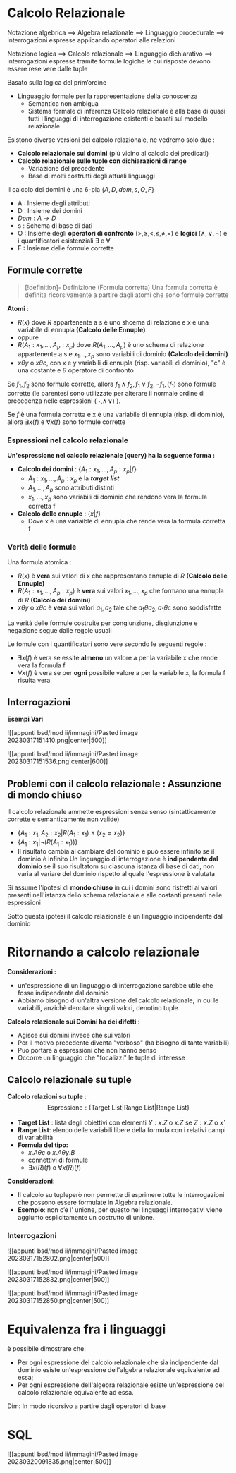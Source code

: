 
# Calcolo Relazionale

Notazione algebrica $\implies$ Algebra relazionale $\implies$ Linguaggio procedurale $\implies$ interrogazioni espresse applicando operatori alle relazioni 

Notazione logica $\implies$ Calcolo relazionale $\implies$ Linguaggio dichiarativo $\implies$ interrogazioni espresse tramite formule logiche le cui risposte devono essere rese vere dalle tuple

Basato sulla logica del prim’ordine
- Linguaggio formale per la rappresentazione della conoscenza 
	- Semantica non ambigua
	- Sistema formale di inferenza
Calcolo relazionale è alla base di quasi tutti i linguaggi di interrogazione esistenti e basati sul modello relazionale.

Esistono diverse versioni del calcolo relazionale, ne vedremo solo due :
- **Calcolo relazionale sui domini** (più vicino al calcolo dei predicati)
- **Calcolo relazionale sulle tuple con dichiarazioni di range** 
	- Variazione del precedente 
	- Base di molti costrutti degli attuali linguaggi

Il calcolo dei domini è una 6-pla $\{A,D,dom,s,O,F\}$
- A : Insieme degli attributi
- D : Insieme dei domini
- $Dom:A\to D$
- s : Schema di base di dati
- O : Insieme degli **operatori di confronto** $(\gt,\geq,\lt,\leq,\neq,=)$ e **logici** $(\land,\lor,\neg)$ e i quantificatori esistenziali $\exists$ e $\forall$ 
- F : Insieme delle formule corrette

## Formule corrette

>[!definition]- Definizione (Formula corretta)
>Una formula corretta è definita ricorsivamente a partire dagli atomi che sono formule corrette

**Atomi** : 
- $R(x)$ dove $R$ appartenente a s è uno shcema di relazione e x è una variabile di ennupla **(Calcolo delle Ennuple)**
- oppure
- $R(A_1:x_1,\dots,A_p:x_p)$ dove $R(A_1,\dots ,A_p)$ è uno schema di relazione appartenente a s e $x_1\dots,x_p$ sono variabili di dominio **(Calcolo dei domini)**
- $x\theta y$ o $x\theta c$, con x e y variabili di ennupla (risp. variabili di dominio), "c" è una costante e $\theta$ operatore di confronto

Se $f_1,f_2$ sono formule corrette, allora $f_1\land f_2,f_1\lor f_2,\neg f_1,(f_1)$ sono formule corrette (le parentesi sono utilizzate per alterare il normale ordine di precedenza nelle espressioni $(\neg,\land\,\lor)$ ).

Se $f$ è una formula corretta e x è una variabile di ennupla (risp. di dominio), allora $\exists x(f)$ e $\forall x(f)$ sono formule corrette

### Espressioni nel calcolo relazionale

**Un'espressione nel calcolo relazionale (query) ha la seguente forma :**
- **Calcolo dei domini** : $\{A_1:x_1,\dots,A_p:x_p|f\}$
	- $A_1:x_1,\dots,A_p:x_p$ è la **_target list_**
	- $A_1,\dots,A_p$ sono attributi distinti
	- $x_1,\dots,x_p$ sono variabili di dominio che rendono vera la formula corretta f
- **Calcolo delle ennuple** : $\{x|f\}$
	- Dove x è una variaible di ennupla che rende vera la formula corretta f

### Verità delle formule

Una formula atomica :
- $R(x)$ è **vera** sui valori di x che rappresentano ennuple di $R$ **(Calcolo delle Ennuple)**
- $R(A_1:x_1,\dots,A_p:x_p)$ è **vera** sui valori $x_1,\dots,x_p$ che formano una ennupla di $R$ **(Calcolo dei domini)**
- $x\theta y$ o  $x\theta c$ è **vera** sui valori $a_1,a_2$ tale che $a_1\theta a_2,a_1\theta c$ sono soddisfatte

La verità delle formule costruite per congiunzione, disgiunzione e negazione segue dalle regole usuali

Le fomule con i quantificatori sono vere secondo le seguenti regole : 
- $\exists x(f)$ è vera se essite **almeno** un valore a per la variabile x che rende vera la formula f
- $\forall x(f)$ è vera se per **ogni** possibile valore a per la variabile x, la formula f risulta vera

## Interrogazioni

**Esempi Vari**

![[appunti bsd/mod ii/immagini/Pasted image 20230317151410.png|center|500]]

![[appunti bsd/mod ii/immagini/Pasted image 20230317151536.png|center|600]]

## Problemi con il calcolo relazionale : Assunzione di mondo chiuso

Il calcolo relazionale ammette espressioni senza senso (sintatticamente corrette e semanticamente non valide)
- $\{A_1:x_1,A_2:x_2|R(A_1:x_1)\land(x_2=x_2)\}$
- $\{A_1:x_1|\neg(R(A_1:x_1))\}$
- Il risultato cambia al cambiare del dominio e può essere infinito se il dominio è infinito
Un linguaggio di interrogazione è **indipendente dal dominio** se il suo risultatom su ciascuna istanza di base di dati, non varia al variare del dominio rispetto al quale l'espressione è valutata

Si assume l'ipotesi di **mondo chiuso** in cui i domini sono ristretti ai valori presenti nell'istanza dello schema relazionale e alle costanti presenti nelle espressioni

Sotto questa ipotesi il calcolo relazionale è un linguaggio indipendente dal dominio

# Ritornando a calcolo relazionale

**Considerazioni :**
- un'espressione di un linguaggio di interrogazione sarebbe utile che fosse indipendente dal dominio
- Abbiamo bisogno di un'altra versione del calcolo relazionale, in cui le variabili, anzichè denotare singoli valori, denotino tuple

**Calcolo relazionale sui Domini ha dei difetti** : 
- Agisce sui domini invece che sui valori
- Per il motivo precedente diventa "verboso" (ha bisogno di tante variabili)
- Può portare a espressioni che non hanno senso
- Occorre un linguaggio che "focalizzi" le tuple di interesse

## Calcolo relazionale su tuple

**Calcolo relazioni su tuple** : 
$$\text{Espressione}:\{\text{Target List}|\text{Range List}|\text{Range List}\}$$
- **Target List** : lista degli obiettivi con elementi $Y:x.Z$ o $x.Z$ se $Z:x.Z$ o $x^\star$
- **Range List**: elenco delle variabili libere della formula con i relativi campi di variabilità
- **Formula del tipo:**
	- $x.A\theta c$ o $x.A\theta y.B$
	- connettivi di formule
	- $\exists x(R)(f)$ o $\forall x(R)(f)$

**Considerazioni**:
- Il calcolo su tupleperò non permette di esprimere tutte le interrogazioni che possono essere formulate in Algebra relazionale.
- **Esempio**: non c’è l' unione, per questo nei linguaggi interrogativi viene aggiunto esplicitamente un costrutto di unione.

### Interrogazioni

![[appunti bsd/mod ii/immagini/Pasted image 20230317152802.png|center|500]]

![[appunti bsd/mod ii/immagini/Pasted image 20230317152832.png|center|500]]

![[appunti bsd/mod ii/immagini/Pasted image 20230317152850.png|center|500]]

# Equivalenza fra i linguaggi

è possibile dimostrare che:
- Per ogni espressione del calcolo relazionale che sia indipendente dal dominio esiste un'espressione dell'algebra relazionale equivalente ad essa;
- Per ogni espressione dell'algebra relazionale esiste un'espressione del calcolo relazionale equivalente ad essa.

Dim: In modo ricorsivo a partire dagli operatori di base

# SQL

![[appunti bsd/mod ii/immagini/Pasted image 20230320091835.png|center|500]]

